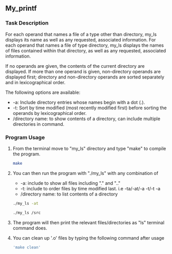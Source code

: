 <!-- GETTING STARTED -->
## My_printf

### Task Description

For each operand that names a file of a type other than directory, my_ls displays its name as well as any requested, associated information. For each operand that names a file of type directory, my_ls displays the names of files contained within that directory, as well as any requested, associated information.

If no operands are given, the contents of the current directory are displayed. If more than one operand is given, non-directory operands are displayed first; directory and non-directory operands are sorted separately and in lexicographical order.

The following options are available:

*  -a: Include directory entries whose names begin with a dot (.).
*  -t: Sort by time modified (most recently modified first) before sorting the operands by lexicographical order.
*  /directory name: to show contents of a directory, can include multiple directories in command. 
### Program Usage

1. From the terminal move to "my_ls" directory and type "make" to compile the program.

   ```sh
   make
   ```
2. You can then run the program with "./my_ls" with any combination of 
    * -a: include to show all files including "." and ".."
    * -t: include to order files by time modified last. i.e -ta/-at/-a -t/-t -a
    * /directory name: to list contents of a directory
   ```sh
   ./my_ls -at
   ```
   ```sh
   ./my_ls /src
   ```
3. The program will then print the relevant files/directories as "ls" terminal command does.

4. You can clean up '.o' files by typing the following command after usage
    ```sh
   'make clean'
   ```




